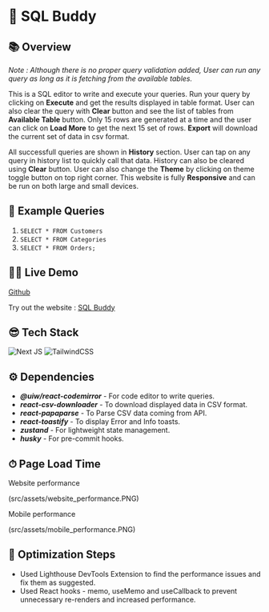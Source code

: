 # 🤖 SQL Buddy

## 📚 Overview

_Note : Although there is no proper query validation added, User can run any query as long as it is fetching from the available tables._

This is a SQL editor to write and execute your queries. Run your query by clicking on **Execute** and get the results displayed in table format. User can also clear the query with **Clear** button and see the list of tables from **Available Table** button. Only 15 rows are generated at a time and the user can click on **Load More** to get the next 15 set of rows. **Export** will download the current set of data in csv format.

All successfull queries are shown in **History** section. User can tap on any query in history list to quickly call that data. History can also be cleared using **Clear** button. User can also change the **Theme** by clicking on theme toggle button on top right corner. This website is fully **Responsive** and can be run on both large and small devices.

## 👾 Example Queries

1. `SELECT * FROM Customers`
2. `SELECT * FROM Categories`
3. `SELECT * FROM Orders;`

## 👨‍💻 Live Demo

<a href="https://github.com/samarth4599/sqlbuddy" target="blank">
Github
</a>

Try out the website : [SQL Buddy](https://sqlbuddy-sage.vercel.app/)

## 😎 Tech Stack

![Next JS](https://img.shields.io/badge/next.js-000000?style=for-the-badge&logo=nextdotjs&logoColor=white)
![TailwindCSS](https://img.shields.io/badge/tailwindcss-%2338B2AC.svg?style=for-the-badge&logo=tailwind-css&logoColor=white)

## ⚙️ Dependencies

- **_@uiw/react-codemirror_** - For code editor to write queries.
- **_react-csv-downloader_** - To download displayed data in CSV format.
- **_react-papaparse_** - To Parse CSV data coming from API.
- **_react-toastify_** - To display Error and Info toasts.
- **_zustand_** - For lightweight state management.
- **_husky_** - For pre-commit hooks.

## ⏱ Page Load Time

Website performance

(src/assets/website_performance.PNG)

Mobile performance

(src/assets/mobile_performance.PNG)

## 🥷 Optimization Steps

- Used Lighthouse DevTools Extension to find the performance issues and fix them as suggested.
- Used React hooks - memo, useMemo and useCallback to prevent unnecessary re-renders and increased performance.
